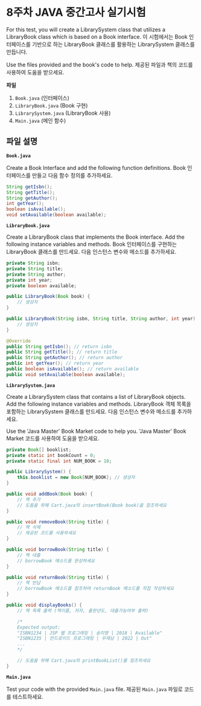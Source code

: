# 8주차 JAVA 중간고사 실기시험

For this test, you will create a LibrarySystem class that utilizes a LibraryBook class which is based on a Book interface.
이 시험에서는 Book 인터페이스를 기반으로 하는 LibraryBook 클래스를 활용하는 LibrarySystem 클래스를 만듭니다.

Use the files provided and the book's code to help.
제공된 파일과 책의 코드를 사용하여 도움을 받으세요.

**파일**

1. `Book.java` (인터페이스)
2. `LibraryBook.java` (Book 구현)
3. `LibrarySystem.java` (LibraryBook 사용)
4. `Main.java` (메인 함수)

## 파일 설명

**`Book.java`**

Create a Book Interface and add the following function definitions.
Book 인터페이스를 만들고 다음 함수 정의를 추가하세요.

```java
String getIsbn();
String getTitle();
String getAuthor();
int getYear();
boolean isAvailable();
void setAvailable(boolean available);
```


**`LibraryBook.java`**

Create a LibraryBook class that implements the Book interface. Add the following instance variables and methods.
Book 인터페이스를 구현하는 LibraryBook 클래스를 만드세요. 다음 인스턴스 변수와 메소드를 추가하세요.

```java
private String isbn;
private String title;
private String author;
private int year;
private boolean available;

public LibraryBook(Book book) {
    // 생성자
}

public LibraryBook(String isbn, String title, String author, int year) {
    // 생성자
}

@Override
public String getIsbn(); // return isbn
public String getTitle(); // return title
public String getAuthor(); // return author
public int getYear(); // return year
public boolean isAvailable(); // return available
public void setAvailable(boolean available);
```

**`LibrarySystem.java`**

Create a LibrarySystem class that contains a list of LibraryBook objects. Add the following instance variables and methods.
LibraryBook 객체 목록을 포함하는 LibrarySystem 클래스를 만드세요. 다음 인스턴스 변수와 메소드를 추가하세요.

Use the 'Java Master' Book Market code to help you.
'Java Master' Book Market 코드를 사용하여 도움을 받으세요.

```java
private Book[] booklist;
private static int bookCount = 0;
private static final int NUM_BOOK = 10;

public LibrarySystem() {
    this.booklist = new Book[NUM_BOOK]; // 생성자
}

public void addBook(Book book) {
    // 책 추가
    // 도움을 위해 Cart.java의 insertBook(Book book)을 참조하세요
}

public void removeBook(String title) {
    // 책 삭제
    // 제공된 코드를 사용하세요
}

public void borrowBook(String title) {
    // 책 대출
    // borrowBook 메소드를 완성하세요
}

public void returnBook(String title) {
    // 책 반납
    // borrowBook 메소드를 참조하여 returnBook 메소드를 직접 작성하세요
}

public void displayBooks() {
    // 책 목록 출력 (책이름, 저자, 출판년도, 대출가능여부 출력)

    /* 
    Expected output:
    "ISBN1234 | JSP 웹 프로그래밍 | 송미영 | 2018 | Available"
    "ISBN1235 | 안드로이드 프로그래밍 | 우재남 | 2022 | Out"
    ...
    */

    // 도움을 위해 Cart.java의 printBookList()를 참조하세요
}
```

**`Main.java`**

Test your code with the provided `Main.java` file.
제공된 `Main.java` 파일로 코드를 테스트하세요.
